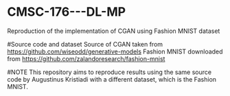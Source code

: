 # CMSC-176---DL-MP
Reproduction of the implementation of CGAN using Fashion MNIST dataset

#Source code and dataset 
Source of CGAN taken from https://github.com/wiseodd/generative-models
Fashion MNIST downloaded from https://github.com/zalandoresearch/fashion-mnist

#NOTE
This repository aims  to reproduce results  using the same source code by Augustinus Kristiadi with a different dataset, which is the Fashion MNIST.
  
